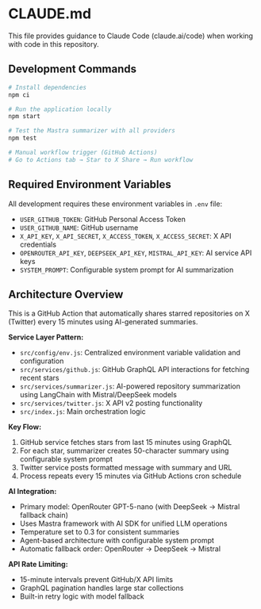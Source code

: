 # CLAUDE.md

This file provides guidance to Claude Code (claude.ai/code) when working with code in this repository.

## Development Commands

```bash
# Install dependencies
npm ci

# Run the application locally
npm start

# Test the Mastra summarizer with all providers
npm test

# Manual workflow trigger (GitHub Actions)
# Go to Actions tab → Star to X Share → Run workflow
```

## Required Environment Variables

All development requires these environment variables in `.env` file:
- `USER_GITHUB_TOKEN`: GitHub Personal Access Token
- `USER_GITHUB_NAME`: GitHub username
- `X_API_KEY`, `X_API_SECRET`, `X_ACCESS_TOKEN`, `X_ACCESS_SECRET`: X API credentials
- `OPENROUTER_API_KEY`, `DEEPSEEK_API_KEY`, `MISTRAL_API_KEY`: AI service API keys
- `SYSTEM_PROMPT`: Configurable system prompt for AI summarization

## Architecture Overview

This is a GitHub Action that automatically shares starred repositories on X (Twitter) every 15 minutes using AI-generated summaries.

**Service Layer Pattern:**
- `src/config/env.js`: Centralized environment variable validation and configuration
- `src/services/github.js`: GitHub GraphQL API interactions for fetching recent stars
- `src/services/summarizer.js`: AI-powered repository summarization using LangChain with Mistral/DeepSeek models
- `src/services/twitter.js`: X API v2 posting functionality
- `src/index.js`: Main orchestration logic

**Key Flow:**
1. GitHub service fetches stars from last 15 minutes using GraphQL
2. For each star, summarizer creates 50-character summary using configurable system prompt
3. Twitter service posts formatted message with summary and URL
4. Process repeats every 15 minutes via GitHub Actions cron schedule

**AI Integration:**
- Primary model: OpenRouter GPT-5-nano (with DeepSeek -> Mistral fallback chain)
- Uses Mastra framework with AI SDK for unified LLM operations
- Temperature set to 0.3 for consistent summaries
- Agent-based architecture with configurable system prompt
- Automatic fallback order: OpenRouter -> DeepSeek -> Mistral

**API Rate Limiting:**
- 15-minute intervals prevent GitHub/X API limits
- GraphQL pagination handles large star collections
- Built-in retry logic with model fallback